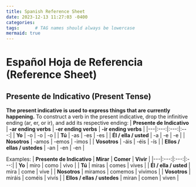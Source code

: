 ```yaml
---
title: Spanish Reference Sheet
date: 2023-12-13 11:27:03 -0400
categories: 
tags:      # TAG names should always be lowercase
mermaid: true
---
```

# Español Hoja de Referencia (Reference Sheet)

## Presente de Indicativo (Present Tense)
**The present indicative is used to express things that are currently happening.** To construct a verb in the present indicative, drop the infinitive ending (ar, er, or ir), and add its respective ending:
| **Presente de Indicativo** | **-ar ending verbs** | **-er ending verbs** | **-ir ending verbs** |
|---|:---:|:---:|:---:|
| **Yo** | -o | -o | -o |
| **Tú** | -as | -es | -es |
| **Él / ella / usted** | -a | -e | -e |
| **Nosotros** | -amos | -emos | -imos |
| **Vosotros** | -áis | -éis | -ís |
| **Ellos / ellas / ustedes** | -an | -en | -en |

Examples:
| **Presente de Indicativo** | **Mirar** | **Comer** | **Vivir** |
|---|:---:|:---:|:---:|
| **Yo** | miro | como | vivo |
| **Tú** | miras | comes | vives |
| **Él / ella / usted** | mira | come | vive |
| **Nosotros** | miramos | comemos | vivimos |
| **Vosotros** | miráis | coméis | vivís |
| **Ellos / ellas / ustedes** | miran | comen | viven |
